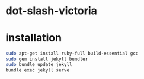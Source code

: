 # dot-slash-victoria

# installation

```bash
sudo apt-get install ruby-full build-essential gcc
sudo gem install jekyll bundler
sudo bundle update jekyll
bundle exec jekyll serve

```